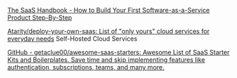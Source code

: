 
[The SaaS Handbook - How to Build Your First Software-as-a-Service Product Step-By-Step](https://www.freecodecamp.org/news/how-to-build-your-first-saas)

[Atarity/deploy-your-own-saas: List of "only yours" cloud services for everyday needs](https://github.com/Atarity/deploy-your-own-saas)
Self-Hosted Cloud Services

[GitHub - getaclue00/awesome-saas-starters: Awesome List of SaaS Starter Kits and Boilerplates. Save time and skip implementing features like authentication, subscriptions, teams, and many more.](https://github.com/getaclue00/awesome-saas-starters)
